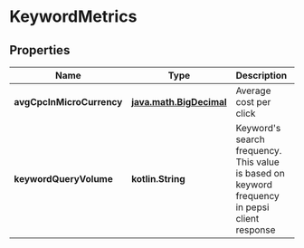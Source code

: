 
# KeywordMetrics

## Properties
Name | Type | Description | Notes
------------ | ------------- | ------------- | -------------
**avgCpcInMicroCurrency** | [**java.math.BigDecimal**](java.math.BigDecimal.md) | Average cost per click |  [optional]
**keywordQueryVolume** | **kotlin.String** | Keyword&#39;s search frequency. This value is based on keyword frequency in pepsi client response |  [optional]



